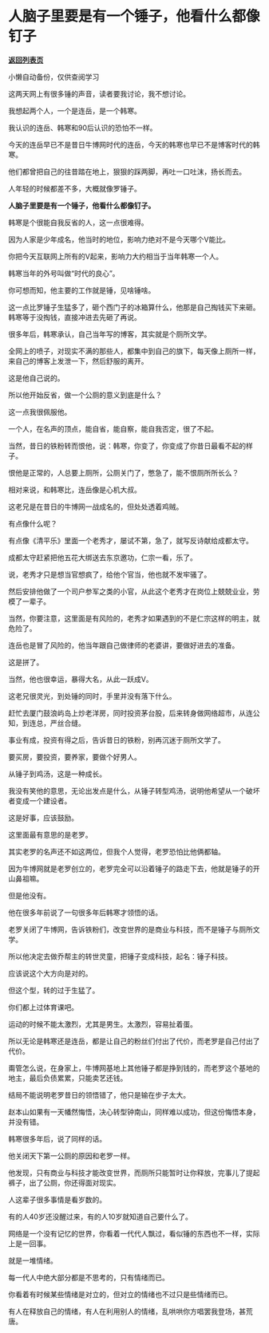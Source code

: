 # 人脑子里要是有一个锤子，他看什么都像钉子

[**返回列表页**](/gzh/记忆承载3)

小懒自动备份，仅供查阅学习

这两天网上有很多锤的声音，读者要我讨论，我不想讨论。  

  

我想起两个人，一个是连岳，是一个韩寒。

  

我认识的连岳、韩寒和90后认识的恐怕不一样。

  

今天的连岳早已不是昔日牛博网时代的连岳，今天的韩寒也早已不是博客时代的韩寒。

  

他们都曾把自己的往昔踏在地上，狠狠的踩两脚，再吐一口吐沫，扬长而去。

  

人年轻的时候都差不多，大概就像罗锤子。  

  

 **人脑子里要是有一个锤子，他看什么都像钉子。**

  

韩寒是个很能自我反省的人，这一点很难得。

  

因为人家是少年成名，他当时的地位，影响力绝对不是今天哪个V能比。

  

你把今天互联网上所有的V起来，影响力大约相当于当年韩寒一个人。

  

韩寒当年的外号叫做“时代的良心”。

  

你可想而知，他主要的工作就是锤，见啥锤啥。

  

这一点比罗锤子生猛多了，砸个西门子的冰箱算什么，他那是自己掏钱买下来砸。韩寒等于没掏钱，直接冲进去先砸了再说。

  

很多年后，韩寒承认，自己当年写的博客，其实就是个厕所文学。

  

全网上的喷子，对现实不满的那些人，都集中到自己的旗下，每天像上厕所一样，来自己的博客上发泄一下，然后舒服的离开。

  

这是他自己说的。

  

所以他开始反省，做一个公厕的意义到底是什么？

  

这一点我很佩服他。

  

一个人，在名声的顶点，能自省，能自察，能自我否定，很了不起。

  

当然，昔日的铁粉转而恨他，说：韩寒，你变了，你变成了你昔日最看不起的样子。

  

恨他是正常的，人总要上厕所，公厕关门了，憋急了，能不恨厕所所长么？

  

相对来说，和韩寒比，连岳像是心机大叔。

  

这老兄是在昔日的牛博网一战成名的，但处处透着鸡贼。

  

有点像什么呢？

  

有点像《清平乐》里面一个老秀才，屡试不第，急了，就写反诗献给成都太守。

  

成都太守赶紧把他五花大绑送去东京邀功，仁宗一看，乐了。

  

说，老秀才只是想当官想疯了，给他个官当，他也就不发牢骚了。

  

然后安排他做了一个司户参军之类的小官，从此这个老秀才在岗位上兢兢业业，劳模了一辈子。

  

当然，你要注意，这里面是有风险的，老秀才如果遇到的不是仁宗这样的明主，就危险了。

  

连岳也是冒了风险的，他当年跟自己做律师的老婆讲，要做好进去的准备。

  

这是拼了。

  

当然，他也很幸运，暴得大名，从此一跃成V。

  

这老兄很灵光，到处锤的同时，手里并没有落下什么。

  

赶忙去厦门鼓浪屿岛上炒老洋房，同时投资茅台股，后来转身做网络超市，从连公知，到连总，严丝合缝。

  

事业有成，投资有得之后，告诉昔日的铁粉，别再沉迷于厕所文学了。

  

要买房，要投资，要养家，要做个好男人。

  

从锤子到鸡汤，这是一种成长。

  

我没有笑他的意思，无论出发点是什么，从锤子转型鸡汤，说明他希望从一个破坏者变成一个建设者。

  

这是好事，应该鼓励。

  

这里面最有意思的是老罗。

  

其实老罗的名声还不如这两位，但我个人觉得，老罗恐怕比他俩都轴。

  

因为牛博网就是老罗创立的，老罗完全可以沿着锤子的路走下去，他就是锤子的开山鼻祖嘛。

  

但是他没有。

  

他在很多年前说了一句很多年后韩寒才领悟的话。

  

老罗关闭了牛博网，告诉铁粉们，改变世界的是商业与科技，而不是锤子与厕所文学。

  

所以他决定去做乔帮主的转世灵童，把锤子变成科技，起名：锤子科技。

  

应该说这个大方向是对的。

  

但这个型，转的过于生猛了。

  

你们都上过体育课吧。

  

运动的时候不能太激烈，尤其是男生。太激烈，容易扯着蛋。

  

所以无论是韩寒还是连岳，都是让自己的粉丝们付出了代价，而老罗是自己付出了代价。

  

甭管怎么说，在身家上，牛博网基地上其他锤子都是挣到钱的，而老罗这个基地的地主，最后负债累累，只能卖艺还钱。

  

结局不能说明老罗昔日的领悟错了，他只是输在步子太大。  

  

赵本山如果有一天幡然悔悟，决心转型钟南山，同样难以成功，但这份悔悟本身，并没有错。

  

韩寒很多年后，说了同样的话。

  

他关闭天下第一公厕的原因和老罗一样。

  

他发现，只有商业与科技才能改变世界，而厕所只能暂时让你释放，完事儿了提起裤子，出了公厕，你还得面对现实。

  

人这辈子很多事情是看岁数的。

  

有的人40岁还没醒过来，有的人10岁就知道自己要什么了。

  

网络是一个没有记忆的世界，你看着一代代人飘过，看似锤的东西也不一样，实际上是一回事。

  

就是一堆情绪。

  

每一代人中绝大部分都是不思考的，只有情绪而已。  

  

你看着有时候某些情绪是对立的，但对立的情绪也不过只是些情绪而已。  

  

有人在释放自己的情绪，有人在利用别人的情绪，乱哄哄你方唱罢我登场，甚荒唐。

